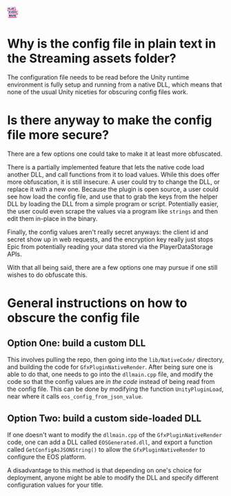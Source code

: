 <a href="/readme.md"><img src="/docs/images/PlayEveryWareLogo.gif" alt="README.md" width="5%"/></a>

# Why is the config file in plain text in the Streaming assets folder?
The configuration file needs to be read before the Unity runtime environment is fully setup and running from a native DLL, which means that none of the usual Unity niceties for obscuring config files work.

# Is there anyway to make the config file more secure?
There are a few options one could take to make it at least more obfuscated.

There is a partially implemented feature that lets the native code load another DLL, and call functions from it to load values.
While this does offer more obfuscation, it is still insecure. A user could try to change the DLL, or replace it with a new one. 
Because the plugin is open source, a user could see how load the config file, and use that to grab the keys from the helper DLL by
loading the DLL from a simple program or script. Potentially easier, the user could even scrape the values via a program like `strings`
and then edit them in-place in the binary.

Finally, the config values aren't really secret anyways: the client id and secret show up in web requests, and the 
encryption key really just stops Epic from potentially reading your data stored via the PlayerDataStorage APIs.

With that all being said, there are a few options one may pursue if one still wishes to do obfuscate this.

# General instructions on how to obscure the config file

## Option One: build a custom DLL
This involves pulling the repo, then going into the `lib/NativeCode/` directory, and building the code for `GfxPluginNativeRender`.
After being sure one is able to do that, one needs to go into the `dllmain.cpp` file, and modify the code so that the config values 
are _in the code_ instead of being read from the config file. This can be done by modifying the function `UnityPluginLoad`, near where it calls 
`eos_config_from_json_value`.

## Option Two: build a custom side-loaded DLL
If one doesn't want to modify the `dllmain.cpp` of the `GfxPluginNativeRender` code, one can add a DLL
called `EOSGenerated.dll`, and export a function called `GetConfigAsJSONString()` to allow the `GfxPluginNativeRender`
to configure the EOS platform.

A disadvantage to this method is that depending on one's choice for deployment, anyone might be able to modify the 
DLL and specify different configuration values for your title.
